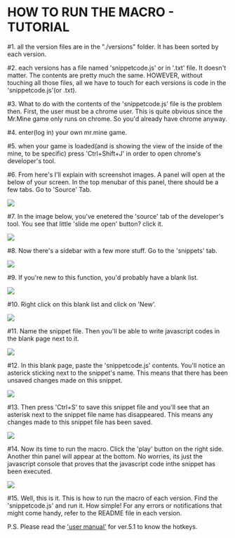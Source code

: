 HOW TO RUN THE MACRO - TUTORIAL
================================
  
  #1. all the version files are in the "./versions" folder. It has been sorted by each version.
  
  #2. each versions has a file named 'snippetcode.js' or in '.txt' file. It doesn't matter. The contents are pretty much the same. HOWEVER, without touching all those files, all we have to touch for each versions is code in the 'snippetcode.js'(or .txt).
  
  #3. What to do with the contents of the 'snippetcode.js' file is the problem then. First, the user must be a chrome user. This is quite obvious since the Mr.Mine game only runs on chrome. So you'd already have chrome anyway.
  
  #4. enter(log in) your own mr.mine game.
  
  #5. when your game is loaded(and is showing the view of the inside of the mine, to be specific) press 'Ctrl+Shift+J' in order to open chrome's developer's tool.
  
  #6. From here's I'll explain with screenshot images. A panel will open at the below of your screen. In the top menubar of this panel, there should be a few tabs. Go to 'Source' Tab.
  
   <img src="https://raw.github.com/kwagjj/mrmine-macro/take3/how_to_run_img_files/01.png">
  
  #7.  In the image below, you've enetered the 'source' tab of the developer's tool. You see that little 'slide me open' button? click it.
  
  <img src="https://raw.github.com/kwagjj/mrmine-macro/take3/how_to_run_img_files/02.png">
  
  #8. Now there's a sidebar with a few more stuff. Go to the 'snippets' tab.
  
  <img src="https://raw.github.com/kwagjj/mrmine-macro/take3/how_to_run_img_files/03.png">
  
  #9. If you're new to this function, you'd probably have a blank list. 
  
  <img src="https://raw.github.com/kwagjj/mrmine-macro/take3/how_to_run_img_files/04.png">
  
  #10. Right click on this blank list and click on 'New'.
  
  <img src="https://raw.github.com/kwagjj/mrmine-macro/take3/how_to_run_img_files/05.png">
  
  #11. Name the snippet file. Then you'll be able to write javascript codes in the blank page next to it.
  
  <img src="https://raw.github.com/kwagjj/mrmine-macro/take3/how_to_run_img_files/06.png">
  
  #12. In this blank page, paste the 'snippetcode.js' contents. You'll notice an asterick sticking next to the snippet's name. This means that there has been unsaved changes made on this snippet.
  
  <img src="https://raw.github.com/kwagjj/mrmine-macro/take3/how_to_run_img_files/07.png">
  
  #13. Then press 'Ctrl+S' to save this snippet file and you'll see that an asterisk next to the snippet file name has disappeared. This means any changes made to this snippet file has been saved.
  
  <img src="https://raw.github.com/kwagjj/mrmine-macro/take3/how_to_run_img_files/08.png">
  
  #14. Now its time to run the macro. Click the 'play' button on the right side. Another thin panel will appear at the bottom. No worries, its just the javascript console that proves that the javascript code inthe snippet has been executed. 
  
  <img src="https://raw.github.com/kwagjj/mrmine-macro/take3/how_to_run_img_files/09.png">
  
  #15. Well, this is it. This is how to run the macro of each version. Find the 'snippetcode.js' and run it. How simple! For any errors or notifications that might come handy, refer to the README file in each version.
  
  P.S. Please read the <a href src="https://raw.github.com/kwagjj/mrmine-macro/take3/versions/5.1/USER_MANUAL.md">'user manual'</a> for ver.5.1 to know the hotkeys.
